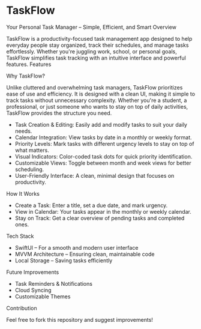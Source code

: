 # TaskFlow

Your Personal Task Manager – Simple, Efficient, and Smart
Overview

TaskFlow is a productivity-focused task management app designed to help everyday people stay organized, track their schedules, and manage tasks effortlessly. Whether you're juggling work, school, or personal goals, TaskFlow simplifies task tracking with an intuitive interface and powerful features.
Features

Why TaskFlow?

Unlike cluttered and overwhelming task managers, TaskFlow prioritizes ease of use and efficiency. It is designed with a clean UI, making it simple to track tasks without unnecessary complexity. Whether you're a student, a professional, or just someone who wants to stay on top of daily activities, TaskFlow provides the structure you need.

- Task Creation & Editing: Easily add and modify tasks to suit your daily needs.
- Calendar Integration: View tasks by date in a monthly or weekly format.
- Priority Levels: Mark tasks with different urgency levels to stay on top of what matters.
- Visual Indicators: Color-coded task dots for quick priority identification.
- Customizable Views: Toggle between month and week views for better scheduling.
- User-Friendly Interface: A clean, minimal design that focuses on productivity.

How It Works

- Create a Task: Enter a title, set a due date, and mark urgency.
- View in Calendar: Your tasks appear in the monthly or weekly calendar.
- Stay on Track: Get a clear overview of pending tasks and completed ones.

Tech Stack

- SwiftUI – For a smooth and modern user interface
- MVVM Architecture – Ensuring clean, maintainable code
- Local Storage – Saving tasks efficiently

Future Improvements

- Task Reminders & Notifications 
- Cloud Syncing 
- Customizable Themes 

Contribution 

Feel free to fork this repository and suggest improvements!
